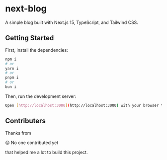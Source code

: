 # next-blog

A simple blog built with Next.js 15, TypeScript, and Tailwind CSS.

## Getting Started

First, install the dependencies:

```bash
npm i
# or
yarn i
# or
pnpm i
# or
bun i
```

Then, run the development server:

```bash
Open [http://localhost:3000](http://localhost:3000) with your browser to see the result.
```

## Contributers

Thanks from

😔 No one contributed yet

that helped me a lot to build this project.
